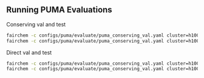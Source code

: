 Running PUMA Evaluations
------------------------

Conserving val and test
```bash
fairchem -c configs/puma/evaluate/puma_conserving_val.yaml cluster=h100 checkpoint=puma_sm
fairchem -c configs/puma/evaluate/puma_conserving_val.yaml cluster=h100 checkpoint=puma_sm
```

Direct val and test
```bash
fairchem -c configs/puma/evaluate/puma_conserving_val.yaml cluster=h100 checkpoint=puma_lg
fairchem -c configs/puma/evaluate/puma_conserving_val.yaml cluster=h100 checkpoint=puma_lg
```
